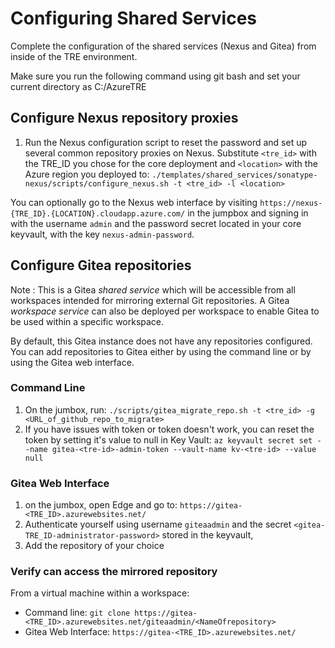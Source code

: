 # Configuring Shared Services

Complete the configuration of the shared services (Nexus and Gitea) from inside of the TRE environment.

Make sure you run the following command using git bash and set your current directory as C:/AzureTRE

## Configure Nexus repository proxies

1. Run the Nexus configuration script to reset the password and set up several common repository proxies on Nexus. Substitute `<tre_id>` with the TRE_ID you chose for the core deployment and `<location>` with the Azure region you deployed to:
```./templates/shared_services/sonatype-nexus/scripts/configure_nexus.sh -t <tre_id> -l <location>```

You can optionally go to the Nexus web interface by visiting `https://nexus-{TRE_ID}.{LOCATION}.cloudapp.azure.com/` in the jumpbox and signing in with the username `admin` and the password secret located in your core keyvault, with the key `nexus-admin-password`.

## Configure Gitea repositories

Note : This is a Gitea *shared service* which will be accessible from all workspaces intended for mirroring external Git repositories. A Gitea *workspace service* can also be deployed per workspace to enable Gitea to be used within a specific workspace.

By default, this Gitea instance does not have any repositories configured. You can add repositories to Gitea either by using the command line or by using the Gitea web interface.


### Command Line

1. On the jumbox, run:
```./scripts/gitea_migrate_repo.sh -t <tre_id> -g <URL_of_github_repo_to_migrate>```
1. If you have issues with token or token doesn't work, you can reset the token by setting it's value to null in Key Vault:
```az keyvault secret set --name gitea-<tre-id>-admin-token --vault-name kv-<tre-id> --value null```

### Gitea Web Interface

1. on the jumbox, open Edge and go to:
```https://gitea-<TRE_ID>.azurewebsites.net/```
1. Authenticate yourself using username ```giteaadmin``` and the secret ```<gitea-TRE_ID-administrator-password>``` stored in the keyvault,
1. Add the repository of your choice

### Verify can access the mirrored repository

From a virtual machine within a workspace:
- Command line: ```git clone https://gitea-<TRE_ID>.azurewebsites.net/giteaadmin/<NameOfrepository>```
- Gitea Web Interface: ```https://gitea-<TRE_ID>.azurewebsites.net/```
